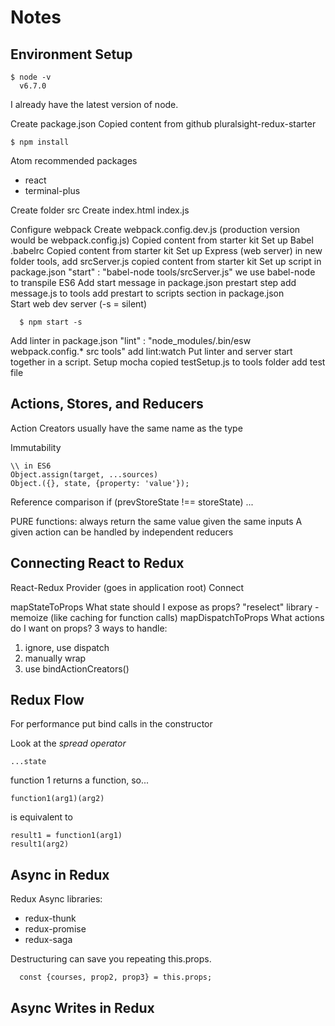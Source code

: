 # Notes

## Environment Setup
```
$ node -v
  v6.7.0
```
I already have the latest version of node.

Create package.json
Copied content from github pluralsight-redux-starter
```
$ npm install
```

Atom recommended packages 
  * react
  * terminal-plus

Create folder src
Create index.html index.js

Configure webpack
Create webpack.config.dev.js (production version would be webpack.config.js)
  Copied content from starter kit
Set up Babel .babelrc
  Copied content from starter kit
Set up Express (web server)
  in new folder tools, add srcServer.js
  copied content from starter kit
Set up script in package.json
  "start" : "babel-node tools/srcServer.js"
  we use babel-node to transpile ES6
Add start message in package.json prestart step
  add message.js to tools
  add prestart to scripts section in package.json  
Start web dev server (-s = silent)
```
  $ npm start -s
```
Add linter in package.json 
  "lint" : "node_modules/.bin/esw webpack.config.* src tools"
  add lint:watch
Put linter and server start together in a script.
Setup mocha 
  copied testSetup.js to tools folder
  add test file

## Actions, Stores, and Reducers
Action Creators usually have the same name as the type

Immutability
```
\\ in ES6 
Object.assign(target, ...sources)
Object.({}, state, {property: 'value'});
```
Reference comparison if (prevStoreState !== storeState) ...

PURE functions: always return the same value given the same inputs
A given action can  be handled by independent reducers

## Connecting React to Redux
React-Redux
Provider (goes in application root)
Connect

mapStateToProps What state should I expose as props?
"reselect" library - memoize (like caching for function calls)
mapDispatchToProps What actions do I want on props?
 3 ways to handle:
 1. ignore, use dispatch
 2. manually wrap
 3. use bindActionCreators()

## Redux Flow

For performance put bind calls in the constructor

Look at the *spread operator*
```
...state 
```

function 1 returns a function, so...
```
function1(arg1)(arg2)
```
is equivalent to 
```
result1 = function1(arg1)
result1(arg2)
```

## Async in Redux
Redux Async libraries:
  * redux-thunk
  * redux-promise 
  * redux-saga
  
Destructuring can save you repeating this.props.
```
  const {courses, prop2, prop3} = this.props;
```

## Async Writes in Redux






